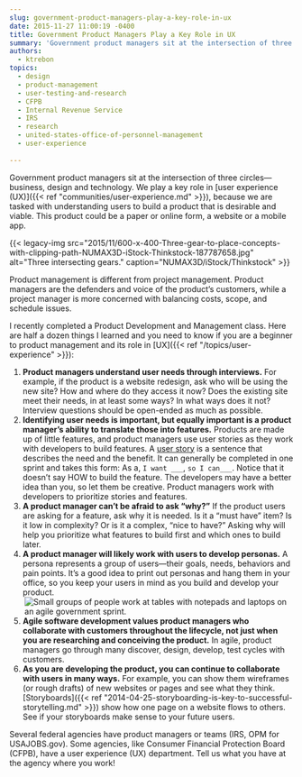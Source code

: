 ```yaml
---
slug: government-product-managers-play-a-key-role-in-ux
date: 2015-11-27 11:00:19 -0400
title: Government Product Managers Play a Key Role in UX
summary: 'Government product managers sit at the intersection of three circles&mdash;business, design and technology. We play a key role in user experience (UX), because we are tasked with understanding users to build a product that is desirable and viable. This product could be a paper or online form, a website or a mobile app. Product management'
authors:
  - ktrebon
topics:
  - design
  - product-management
  - user-testing-and-research
  - CFPB
  - Internal Revenue Service
  - IRS
  - research
  - united-states-office-of-personnel-management
  - user-experience
  
---
```


Government product managers sit at the intersection of three circles—business, design and technology. We play a key role in [user experience (UX)]({{< ref "communities/user-experience.md" >}}), because we are tasked with understanding users to build a product that is desirable and viable. This product could be a paper or online form, a website or a mobile app. 

{{< legacy-img src="2015/11/600-x-400-Three-gear-to-place-concepts-with-clipping-path-NUMAX3D-iStock-Thinkstock-187787658.jpg" alt="Three intersecting gears." caption="NUMAX3D/iStock/Thinkstock" >}}

Product management is different from project management. Product managers are the defenders and voice of the product&#8217;s customers, while a project manager is more concerned with balancing costs, scope, and schedule issues.

I recently completed a Product Development and Management class. Here are half a dozen things I learned and you need to know if you are a beginner to product management and its role in [UX]({{< ref "/topics/user-experience" >}}):

  1. **Product managers understand user needs through interviews.** For example, if the product is a website redesign, ask who will be using the new site? How and where do they access it now? Does the existing site meet their needs, in at least some ways? In what ways does it not? Interview questions should be open-ended as much as possible.
  2. **Identifying user needs is important, but equally important is a product manager&#8217;s ability to translate those into features.** Products are made up of little features, and product managers use user stories as they work with developers to build features. A [user story](https://help.rallydev.com/writing-great-user-story) is a sentence that describes the need and the benefit. It can generally be completed in one sprint and takes this form: As a, `I want ___`, `so I can___`. Notice that it doesn&#8217;t say HOW to build the feature. The developers may have a better idea than you, so let them be creative. Product managers work with developers to prioritize stories and features.
  3. **A product manager can&#8217;t be afraid to ask &#8220;why?&#8221;** If the product users are asking for a feature, ask why it is needed. Is it a &#8220;must have&#8221; item? Is it low in complexity? Or is it a complex, &#8220;nice to have?&#8221; Asking why will help you prioritize what features to build first and which ones to build later.
  4. **A product manager will likely work with users to develop personas.** A persona represents a group of users—their goals, needs, behaviors and pain points. It&#8217;s a good idea to print out personas and hang them in your office, so you keep your users in mind as you build and develop your product.
  5. <img src="https://s3.amazonaws.com/digitalgov/_legacy-img/2015/11/250-x-333-Agile-Governance-Sprint.jpg" align="right" alt="Small groups of people work at tables with notepads and laptops on an agile government sprint.">**Agile software development values product managers who collaborate with customers throughout the lifecycle, not just when you are researching and conceiving the product.** In agile, product managers go through many discover, design, develop, test cycles with customers.
  6. **As you are developing the product, you can continue to collaborate with users in many ways.** For example, you can show them wireframes (or rough drafts) of new websites or pages and see what they think. [Storyboards]({{< ref "2014-04-25-storyboarding-is-key-to-successful-storytelling.md" >}}) show how one page on a website flows to others. See if your storyboards make sense to your future users.

Several federal agencies have product managers or teams (IRS, OPM for USAJOBS.gov). Some agencies, like Consumer Financial Protection Board (CFPB), have a user experience (UX) department. Tell us what you have at the agency where you work!
